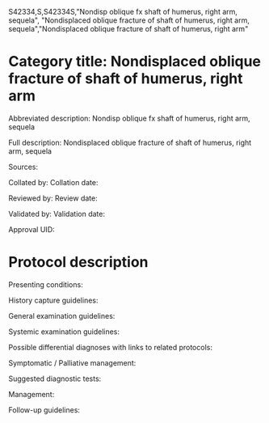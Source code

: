 S42334,S,S42334S,"Nondisp oblique fx shaft of humerus, right arm, sequela", "Nondisplaced oblique fracture of shaft of humerus, right arm, sequela","Nondisplaced oblique fracture of shaft of humerus, right arm"
# Category title: Nondisplaced oblique fracture of shaft of humerus, right arm

Abbreviated description: Nondisp oblique fx shaft of humerus, right arm, sequela

Full description: Nondisplaced oblique fracture of shaft of humerus, right arm, sequela

Sources:

Collated by:
Collation date:

Reviewed by:
Review date:

Validated by:
Validation date:

Approval UID:

# Protocol description

Presenting conditions:

History capture guidelines:

General examination guidelines:

Systemic examination guidelines:

Possible differential diagnoses with links to related protocols:

Symptomatic / Palliative management:

Suggested diagnostic tests:

Management:

Follow-up guidelines:
